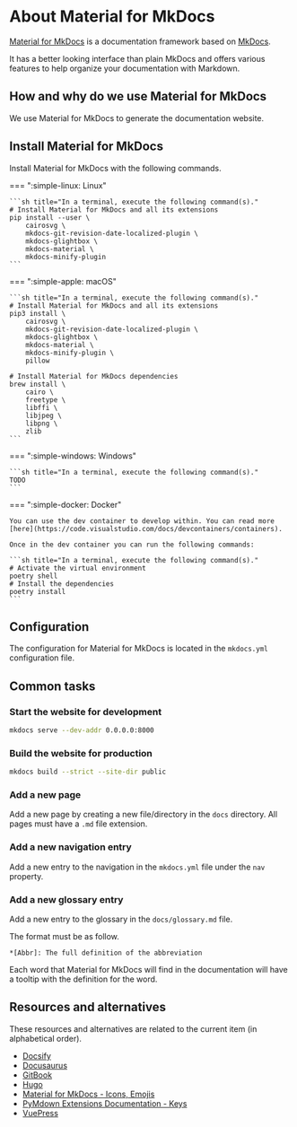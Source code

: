 # About Material for MkDocs

[Material for MkDocs](https://squidfunk.github.io/mkdocs-material/) is a documentation framework based on [MkDocs](https://www.mkdocs.org/).

It has a better looking interface than plain MkDocs and offers various features to help organize your documentation with Markdown.

## How and why do we use Material for MkDocs

We use Material for MkDocs to generate the documentation website.

## Install Material for MkDocs

Install Material for MkDocs with the following commands.

=== ":simple-linux: Linux"

	```sh title="In a terminal, execute the following command(s)."
	# Install Material for MkDocs and all its extensions
	pip install --user \
		cairosvg \
		mkdocs-git-revision-date-localized-plugin \
		mkdocs-glightbox \
		mkdocs-material \
		mkdocs-minify-plugin
	```

=== ":simple-apple: macOS"

	```sh title="In a terminal, execute the following command(s)."
	# Install Material for MkDocs and all its extensions
	pip3 install \
		cairosvg \
		mkdocs-git-revision-date-localized-plugin \
		mkdocs-glightbox \
		mkdocs-material \
		mkdocs-minify-plugin \
		pillow

	# Install Material for MkDocs dependencies
	brew install \
		cairo \
		freetype \
		libffi \
		libjpeg \
		libpng \
		zlib
	```

=== ":simple-windows: Windows"

	```sh title="In a terminal, execute the following command(s)."
	TODO
	```

=== ":simple-docker: Docker"

	You can use the dev container to develop within. You can read more [here](https://code.visualstudio.com/docs/devcontainers/containers).

	Once in the dev container you can run the following commands:

	```sh title="In a terminal, execute the following command(s)."
	# Activate the virtual environment
	poetry shell
	# Install the dependencies
	poetry install
	```

## Configuration

The configuration for Material for MkDocs is located in the `mkdocs.yml` configuration file.

## Common tasks

### Start the website for development

```sh title="In a terminal, execute the following command(s)."
mkdocs serve --dev-addr 0.0.0.0:8000
```

### Build the website for production

```sh title="In a terminal, execute the following command(s)."
mkdocs build --strict --site-dir public
```

### Add a new page

Add a new page by creating a new file/directory in the `docs` directory. All pages must have a `.md` file extension.

### Add a new navigation entry

Add a new entry to the navigation in the `mkdocs.yml` file under the `nav` property.

### Add a new glossary entry

Add a new entry to the glossary in the `docs/glossary.md` file.

The format must be as follow.

```
*[Abbr]: The full definition of the abbreviation
```

Each word that Material for MkDocs will find in the documentation will have a tooltip with the definition for the word.

## Resources and alternatives

These resources and alternatives are related to the current item (in alphabetical order).

- [Docsify](https://docsify.js.org/)
- [Docusaurus](https://docusaurus.io/)
- [GitBook](https://www.gitbook.com/)
- [Hugo](https://gohugo.io/)
- [Material for MkDocs - Icons, Emojis](https://squidfunk.github.io/mkdocs-material/reference/icons-emojis/)
- [PyMdown Extensions Documentation - Keys](https://facelessuser.github.io/pymdown-extensions/extensions/keys/)
- [VuePress](https://vuepress.vuejs.org/)
